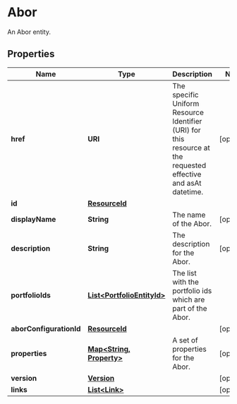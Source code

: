 

# Abor

An Abor entity.

## Properties

| Name | Type | Description | Notes |
|------------ | ------------- | ------------- | -------------|
|**href** | **URI** | The specific Uniform Resource Identifier (URI) for this resource at the requested effective and asAt datetime. |  [optional] |
|**id** | [**ResourceId**](ResourceId.md) |  |  |
|**displayName** | **String** | The name of the Abor. |  [optional] |
|**description** | **String** | The description for the Abor. |  [optional] |
|**portfolioIds** | [**List&lt;PortfolioEntityId&gt;**](PortfolioEntityId.md) | The list with the portfolio ids which are part of the Abor. |  |
|**aborConfigurationId** | [**ResourceId**](ResourceId.md) |  |  [optional] |
|**properties** | [**Map&lt;String, Property&gt;**](Property.md) | A set of properties for the Abor. |  [optional] |
|**version** | [**Version**](Version.md) |  |  [optional] |
|**links** | [**List&lt;Link&gt;**](Link.md) |  |  [optional] |



